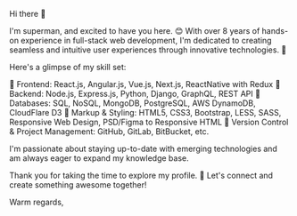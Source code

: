 Hi there 👋

I'm superman, and excited to have you here. 😊
With over 8 years of hands-on experience in full-stack web development, I'm dedicated to creating seamless and intuitive user experiences through innovative technologies. 💼

Here's a glimpse of my skill set:

🔸 Frontend: React.js, Angular.js, Vue.js, Next.js, ReactNative with Redux
🔸 Backend: Node.js, Express.js, Python, Django, GraphQL, REST API
🔸 Databases: SQL, NoSQL, MongoDB, PostgreSQL, AWS DynamoDB, CloudFlare D3
🔸 Markup & Styling: HTML5, CSS3, Bootstrap, LESS, SASS, Responsive Web Design, PSD/Figma to Responsive HTML
🔸 Version Control & Project Management: GitHub, GitLab, BitBucket, etc.

I'm passionate about staying up-to-date with emerging technologies and am always eager to expand my knowledge base.

Thank you for taking the time to explore my profile. 
🌟 Let's connect and create something awesome together!

Warm regards,
